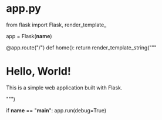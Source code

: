 # app.py

from flask import Flask, render_template_

app = Flask(__name__)

@app.route("/")
def home():
    return render_template_string("""
    <!DOCTYPE html>
    <html lang="en">
    <head>
        <meta charset="UTF-8">
        <title>Simple Web App</title>
    </head>
    <body>
        <h1>Hello, World!</h1>
        <p>This is a simple web application built with Flask.</p>
    </body>
    </html>
    """)

if __name__ == "__main__":
    app.run(debug=True)

